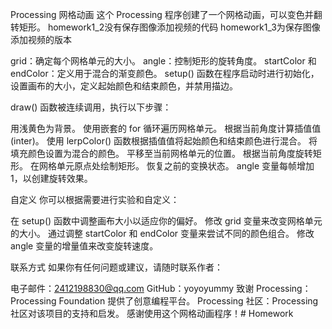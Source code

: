 Processing 网格动画
这个 Processing 程序创建了一个网格动画，可以变色并翻转矩形。
homework1_2没有保存图像添加视频的代码
homework1_3为保存图像添加视频的版本

grid：确定每个网格单元的大小。
angle：控制矩形的旋转角度。
startColor 和 endColor：定义用于混合的渐变颜色。
setup() 函数在程序启动时进行初始化，设置画布的大小，定义起始颜色和结束颜色，并禁用描边。

draw() 函数被连续调用，执行以下步骤：

用浅黄色为背景。
使用嵌套的 for 循环遍历网格单元。
根据当前角度计算插值值 (inter)。
使用 lerpColor() 函数根据插值值将起始颜色和结束颜色进行混合。
将填充颜色设置为混合的颜色。
平移至当前网格单元的位置。
根据当前角度旋转矩形。
在网格单元原点处绘制矩形。
恢复之前的变换状态。
angle 变量每帧增加 1，以创建旋转效果。

自定义
你可以根据需要进行实验和自定义：

在 setup() 函数中调整画布大小以适应你的偏好。
修改 grid 变量来改变网格单元的大小。
通过调整 startColor 和 endColor 变量来尝试不同的颜色组合。
修改 angle 变量的增量值来改变旋转速度。

联系方式
如果你有任何问题或建议，请随时联系作者：

电子邮件：2412198830@qq.com
GitHub：yoyoyummy
致谢
Processing：Processing Foundation 提供了创意编程平台。
Processing 社区：Processing 社区对该项目的支持和启发。
感谢使用这个网格动画程序！# Homework
